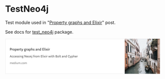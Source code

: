 # TestNeo4j

Test module used in
"[Property graphs and Elixir](https://medium.com/@tonyhammond/property-graphs-and-elixir-13672940804b)"
post.

See docs for [test_neo4j](https://tonyhammond.github.io/ex_mples/test_neo4j/doc/TestNeo4j.html) package.

![medium-post-6.png](../images/medium-post-6.png)
